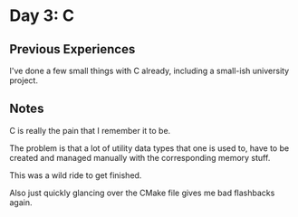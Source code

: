 # Day 3: C

## Previous Experiences

I've done a few small things with C already, including a small-ish university project.

## Notes

C is really the pain that I remember it to be.

The problem is that a lot of utility data types that one is used to, have to be created and managed manually with the corresponding memory stuff.

This was a wild ride to get finished.

Also just quickly glancing over the CMake file gives me bad flashbacks again.
